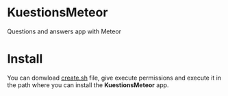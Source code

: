 # KuestionsMeteor
Questions and answers app with Meteor

# Install
You can donwload [create.sh](https://raw.githubusercontent.com/KairosDS/KuestionsMeteor/master/create.sh) file, give execute permissions and execute it in the path where you can install the **KuestionsMeteor** app.
